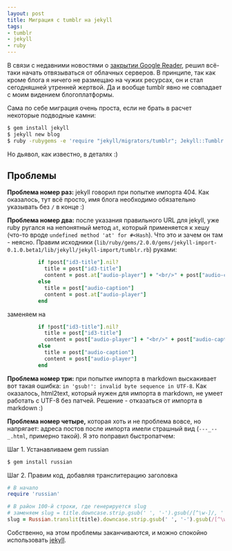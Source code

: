 ```yaml
---
layout: post
title: Миграция с tumblr на jekyll
tags:
- tumblr
- jekyll
- ruby
---
```


В связи с недавними новостями о [закрытии Google Reader](http://googleblog.blogspot.ru/2013/03/a-second-spring-of-cleaning.html), решил всё-таки начать отвязываться от облачных серверов. В принципе, так как кроме блога я ничего не размещаю на чужих ресурсах, он и стал сегодняшней утренней жертвой. Да и вообще tumblr явно не совпадает с моим видением блогоплатформы.

Сама по себе миграция очень проста, если не брать в расчет некоторые подводные камни:

```bash
$ gem install jekyll
$ jekyll new blog
$ ruby -rubygems -e 'require "jekyll/migrators/tumblr"; Jekyll::Tumblr.process("http://www.your_blog_url.com")'
```

Но дьявол, как известно, в деталях :)

## Проблемы

**Проблема номер раз:** jekyll говорил при попытке импорта 404. Как оказалось, тут всё просто, имя блога необходимо обязательно указывать без `/` в конце :)

**Проблема номер два:** после указания правильного URL для jekyll, уже ruby ругался на непонятный метод `at`, который применяется к хешу (что-то вроде `undefined method 'at' for #<Hash`). Что это и зачем он там - неясно. Правим исходники (`lib/ruby/gems/2.0.0/gems/jekyll-import-0.1.0.beta1/lib/jekyll/jekyll-import/tumblr.rb`) руками:

```ruby
          if !post["id3-title"].nil?
            title = post["id3-title"]
            content = post.at["audio-player"] + "<br/>" + post["audio-caption"]
          else
            title = post["audio-caption"]
            content = post.at["audio-player"]
          end
```

заменяем на

```ruby
          if !post["id3-title"].nil?
            title = post["id3-title"]
            content = post["audio-player"] + "<br/>" + post["audio-caption"]
          else
            title = post["audio-caption"]
            content = post["audio-player"]
          end
```

**Проблема номер три:** при попытке импорта в markdown выскакивает вот такая ошибка: `in 'gsub!': invalid byte sequence in UTF-8`. Как оказалось, html2text, который нужен для импорта в markdown, не умеет работать с UTF-8 без патчей. Решение - отказаться от импорта в markdown :)

**Проблема номер четыре,** которая хоть и не проблема вовсе, но напрягает: адреса постов после импорта имели страшный вид (`---_--_.html`, примерно такой). Я это поправил быстропатчем:

Шаг 1. Устанавливаем gem russian

```bash
$ gem install russian
```

Шаг 2. Правим код, добавляя транслитерацию заголовка

```ruby
# В начало
require 'russian'

# В район 100-й строки, где генерируется slug
# заменяем slug = title.downcase.strip.gsub(' ', '-').gsub(/[^\w-]/, '') на
slug = Russian.translit(title).downcase.strip.gsub(' ', '-').gsub(/[^\w-]/, '')
```

Собственно, на этом проблемы заканчиваются, и можно спокойно использовать [jekyll](https://github.com/mojombo/jekyll).
